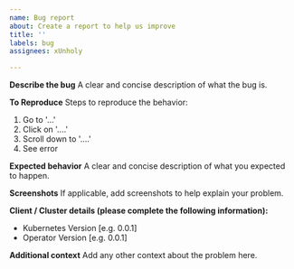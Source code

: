 ```yaml
---
name: Bug report
about: Create a report to help us improve
title: ''
labels: bug
assignees: xUnholy

---
```


**Describe the bug**
A clear and concise description of what the bug is.

**To Reproduce**
Steps to reproduce the behavior:
1. Go to '...'
2. Click on '....'
3. Scroll down to '....'
4. See error

**Expected behavior**
A clear and concise description of what you expected to happen.

**Screenshots**
If applicable, add screenshots to help explain your problem.

**Client / Cluster details (please complete the following information):**
 - Kubernetes Version [e.g. 0.0.1]
 - Operator Version [e.g. 0.0.1]

**Additional context**
Add any other context about the problem here.
